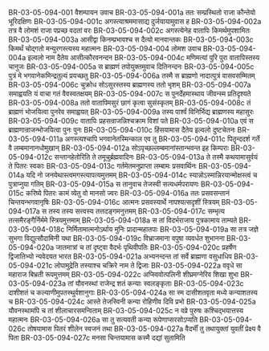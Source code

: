 BR-03-05-094-001	वैशम्पायन उवाच
BR-03-05-094-001a	ततः सम्प्रस्थितो राजा कौन्तेयो भूरिदक्षिणः
BR-03-05-094-001c	अगस्त्याश्रममासाद्य दुर्जयायामुवास ह
BR-03-05-094-002a	तत्र वै लोमशं राजा पप्रच्छ वदतां वरः
BR-03-05-094-002c	अगस्त्येनेह वातापिः किमर्थमुपशामितः
BR-03-05-094-003a	आसीद्वा किनम्प्रभावश्च स दैत्यो मानवान्तकः
BR-03-05-094-003c	किमर्थं चोद्गतो मन्युरगस्त्यस्य महात्मनः
BR-03-05-094-004	लोमश उवाच
BR-03-05-094-004a	इल्वलो नाम दैतेय आसीत्कौरवनन्दन
BR-03-05-094-004c	मणिमत्यां पुरि पुरा वातापिस्तस्य चानुजः
BR-03-05-094-005a	स ब्राह्मणं तपोयुक्तमुवाच दितिनन्दनः
BR-03-05-094-005c	पुत्रं मे भगवानेकमिन्द्रतुल्यं प्रयच्छतु
BR-03-05-094-006a	तस्मै स ब्राह्मणो नादात्पुत्रं वासवसम्मितम्
BR-03-05-094-006c	चुक्रोध सोऽसुरस्तस्य ब्राह्मणस्य ततो भृशम्
BR-03-05-094-007a	समाह्वयति यं वाचा गतं वैवस्वतक्षयम्
BR-03-05-094-007c	स पुनर्देहमास्थाय जीवन्स्म प्रतिदृश्यते
BR-03-05-094-008a	ततो वातापिमसुरं छागं कृत्वा सुसंस्कृतम्
BR-03-05-094-008c	तं ब्राह्मणं भोजयित्वा पुनरेव समाह्वयत्
BR-03-05-094-009a	तस्य पार्श्वं विनिर्भिद्य ब्राह्मणस्य महासुरः
BR-03-05-094-009c	वातापिः प्रहसन्राजन्निश्चक्राम विशां पते
BR-03-05-094-010a	एवं स ब्राह्मणान्राजन्भोजयित्वा पुनः पुनः
BR-03-05-094-010c	हिंसयामास दैतेय इल्वलो दुष्टचेतनः
BR-03-05-094-011a	अगस्त्यश्चापि भगवानेतस्मिन्काल एव तु
BR-03-05-094-011c	पितॄन्ददर्श गर्ते वै लम्बमानानधोमुखान्
BR-03-05-094-012a	सोऽपृच्छल्लम्बमानांस्तान्भवन्त इह किम्पराः
BR-03-05-094-012c	सन्तानहेतोरिति ते तमूचुर्ब्रह्मवादिनः
BR-03-05-094-013a	ते तस्मै कथयामासुर्वयं ते पितरः स्वकाः
BR-03-05-094-013c	गर्तमेतमनुप्राप्ता लम्बामः प्रसवार्थिनः
BR-03-05-094-014a	यदि नो जनयेथास्त्वमगस्त्यापत्यमुत्तमम्
BR-03-05-094-014c	स्यान्नोऽस्मान्निरयान्मोक्षस्त्वं च पुत्राप्नुया गतिम्
BR-03-05-094-015a	स तानुवाच तेजस्वी सत्यधर्मपरायणः
BR-03-05-094-015c	करिष्ये पितरः कामं व्येतु वो मानसो ज्वरः
BR-03-05-094-016a	ततः प्रसवसन्तानं चिन्तयन्भगवानृषिः
BR-03-05-094-016c	आत्मनः प्रसवस्यार्थे नापश्यत्सदृशीं स्त्रियम्
BR-03-05-094-017a	स तस्य तस्य सत्त्वस्य तत्तदङ्गमनुत्तमम्
BR-03-05-094-017c	सम्भृत्य तत्समैरङ्गैर्निर्ममे स्त्रियमुत्तमाम्
BR-03-05-094-018a	स तां विदर्भराजाय पुत्रकामाय ताम्यते
BR-03-05-094-018c	निर्मितामात्मनोऽर्थाय मुनिः प्रादान्महातपाः
BR-03-05-094-019a	सा तत्र जज्ञे सुभगा विद्युत्सौदामिनी यथा
BR-03-05-094-019c	विभ्राजमाना वपुषा व्यवर्धत शुभानना
BR-03-05-094-020a	जातमात्रां च तां दृष्ट्वा वैदर्भः पृथिवीपतिः
BR-03-05-094-020c	प्रहर्षेण द्विजातिभ्यो न्यवेदयत भारत
BR-03-05-094-021a	अभ्यनन्दन्त तां सर्वे ब्राह्मणा वसुधाधिप
BR-03-05-094-021c	लोपामुद्रेति तस्याश्च चक्रिरे नाम ते द्विजाः
BR-03-05-094-022a	ववृधे सा महाराज बिभ्रती रूपमुत्तमम्
BR-03-05-094-022c	अप्स्विवोत्पलिनी शीघ्रमग्नेरिव शिखा शुभा
BR-03-05-094-023a	तां यौवनस्थां राजेन्द्र शतं कन्याः स्वलङ्कृताः
BR-03-05-094-023c	दाशीशतं च कल्याणीमुपतस्थुर्वशानुगाः
BR-03-05-094-024a	सा स्म दासीशतवृता मध्ये कन्याशतस्य च
BR-03-05-094-024c	आस्ते तेजस्विनी कन्या रोहिणीव दिवि प्रभो
BR-03-05-094-025a	यौवनस्थामपि च तां शीलाचारसमन्विताम्
BR-03-05-094-025c	न वव्रे पुरुषः कश्चिद्भयात्तस्य महात्मनः
BR-03-05-094-026a	सा तु सत्यवती कन्या रूपेणाप्सरसोऽप्यति
BR-03-05-094-026c	तोषयामास पितरं शीलेन स्वजनं तथा
BR-03-05-094-027a	वैदर्भीं तु तथायुक्तां युवतीं प्रेक्ष्य वै पिता
BR-03-05-094-027c	मनसा चिन्तयामास कस्मै दद्यां सुतामिति
